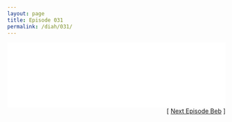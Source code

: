 ```yaml
---
layout: page
title: Episode 031
permalink: /diah/031/
---
```


<iframe allowfullscreen="true" frameborder="0" style="width:100%;" marginheight="0" marginwidth="0" mozallowfullscreen="true" scrolling="NO" src="//gdriveplayer.us/embed2.php?link=solQPEI21ardJ%252FkDr0SPlwCHxe%252BLQFmY6zSHBwvvGSrRodXkXEADWThntnk1ZYDuT1DK5t1%252BCZNAJ9vJiUMJABzOEBUJ06MrhNMzz7jp2C0Tsj8%252FucnsCXA4NNteOqE9Iok5N5uBDIro45md%252F5p1q64NWL2bHtgfTpwwQroEeWdy8ETOX9vQO3Ho881I0QvPvWipLDu1hKh7lAjpWvQ%252Fz3&amp;no_adult=yes" webkitallowfullscreen="true"></iframe>

<div align="right">[ <a href="/diah/032/">Next Episode Beb</a> ]</div>

